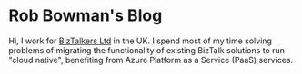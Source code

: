 # Rob Bowman's Blog
Hi, I work for [BizTalkers Ltd](www.biztalkers.com) in the UK. I spend most of my time solving problems of migrating the functionality of existing BizTalk solutions to run "cloud native", benefiting from Azure Platform as a Service (PaaS) services.
